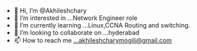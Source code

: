 - 👋 Hi, I’m @Akhileshchary
- 👀 I’m interested in ...Network Engineer role
- 🌱 I’m currently learning ...Linux,CCNA Routing and switching.  
- 💞️ I’m looking to collaborate on ...hyderabad
- 📫 How to reach me ...akhileshcharymogili@gmail.com

<!---
akhileshchary/akhileshchary is a ✨ special ✨ repository because its `README.md` (this file) appears on your GitHub profile.
You can click the Preview link to take a look at your changes.
--->
